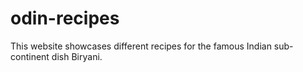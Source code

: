 # odin-recipes
This website showcases different recipes for the famous Indian sub-continent dish Biryani.